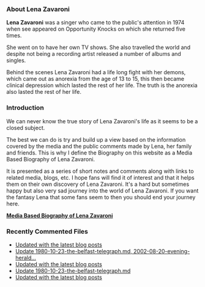 ### About Lena Zavaroni

<p><strong>Lena Zavaroni</strong> was a singer who came to the public's attention in 1974 when see appeared on Opportunity Knocks on which she returned five times.</p>

<p>She went on to have her own TV shows. She also travelled the world and despite not being a recording artist released a number of albums and singles.</p>

<p>Behind the scenes Lena Zavaroni had a life long fight with her demons, which came out as anorexia from the age of 13 to 15, this then became clinical depression which lasted the rest of her life. The truth is the anorexia also lasted the rest of her life.</p>

### Introduction

<p>We can never know the true story of Lena Zavaroni's life as it seems to be a closed subject.</p>

<p>The best we can do is try and build up a view based on the information covered by the media and the public comments made by Lena, her family and friends. This is why I define the Biography on this website as a Media Based Biography of Lena Zavaroni.</p>

<p>It is presented as a series of short notes and comments along with links to related media, blogs, etc. I hope fans will find it of interest and that it helps them on their own discovery of Lena Zavaroni. It's a hard but sometimes happy but also very sad journey into the world of Lena Zavaroni. If you want the fantasy Lena that some fans seem to then you should end your journey here.</p>

<a href="https://fanzoflenazavaroni.github.io/biography/lena-zavaroni/"><strong>Media Based Biography of Lena Zavaroni</strong></a>

### Recently Commented Files

<!-- BLOG-POST-LIST:START -->
- [Updated with the latest blog posts](https://github.com/FanzOfLenaZavaroni/fanzoflenazavaroni.github.io/commit/a44f242df3d4352ebf7f8d1386e2c90a713bf42a)
- [Update 1980-10-23-the-belfast-telegraph.md, 2002-08-20-evening-herald…](https://github.com/FanzOfLenaZavaroni/fanzoflenazavaroni.github.io/commit/ad29d2ac99d943648d4411a423ba3782f01bb878)
- [Updated with the latest blog posts](https://github.com/FanzOfLenaZavaroni/fanzoflenazavaroni.github.io/commit/060dd391db81cfe1f7932bae09b2cd07af01bcf3)
- [Update 1980-10-23-the-belfast-telegraph.md](https://github.com/FanzOfLenaZavaroni/fanzoflenazavaroni.github.io/commit/90f457bb62c85e88dec4fd0b1a702c0a96f2e2a6)
- [Updated with the latest blog posts](https://github.com/FanzOfLenaZavaroni/fanzoflenazavaroni.github.io/commit/b602c2802a2a892029e194286e13e27e1323a56d)
<!-- BLOG-POST-LIST:END -->
